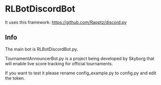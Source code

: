# RLBotDiscordBot
It uses this framework:
https://github.com/Rapptz/discord.py

## Info

The main bot is RLBotDiscordBot.py.

TournamentAnnouncerBot.py is a project being developed by Skyborg that will enable live score tracking for official tournaments.

If you want to test it please rename config_example.py to config.py and edit the token.

